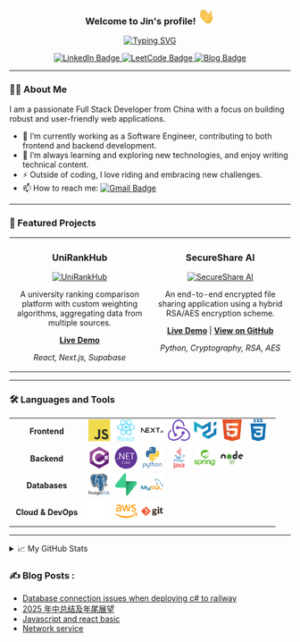 <div id="header" align="center">
  <h3 align="center">
  Welcome to Jin's profile!
  <img src="https://raw.githubusercontent.com/danielcshn/danielcshn/master/icons/wave.gif" width="30" height="30">
</h3>

<div align="center">

<!--- https://readme-typing-svg.herokuapp.com --->
[![Typing SVG](https://readme-typing-svg.demolab.com?font=Fira+Code&pause=1000&center=true&vCenter=true&width=435&lines=Software+Engineer;Full+Stack+Developer;Cloud+Ops+Engineer)](https://git.io/typing-svg)
 
</div>
  
<div id="badges">
  <a href="https://www.linkedin.com/in/jinhong-zhu">
    <img src="https://img.shields.io/badge/LinkedIn-blue?style=for-the-badge&logo=linkedin&logoColor=white" alt="LinkedIn Badge"/>
  </a>
  <a href="https://leetcode.com/flowersToAlgernon/">
    <img src="https://img.shields.io/badge/LeetCode-red?style=for-the-badge&logo=LeetCode&logoColor=white" alt="LeetCode Badge"/>
  </a>
  <a href="https://flowers2algernon.github.io/">
    <img src="https://img.shields.io/badge/Blog-yellow?style=for-the-badge&logo=Blog&logoColor=white" alt="Blog Badge"/>
  </a>
</div>


</div>

---
<div id="header" align="left">
  
### :technologist: About Me
I am a passionate Full Stack Developer from China with a focus on building robust and user-friendly web applications.

- 🔭 I’m currently working as a Software Engineer, contributing to both frontend and backend development.
- 🌱 I’m always learning and exploring new technologies, and enjoy writing technical content.
- ⚡️ Outside of coding, I love riding and embracing new challenges.
- 📫 How to reach me: [![Gmail Badge](https://img.shields.io/badge/-zjhong6666@gmail.com-c14438?style=flat&logo=Gmail&logoColor=white)](mailto:zjhong6666@gmail.com)

---

### 🚀 Featured Projects

<table width="100%" border="0" cellspacing="0" cellpadding="0">
<tr>
<td width="50%" valign="top">
<h3 align="center">UniRankHub</h3>
<div align="center">
<a href="http://www.unirankhub.com/" target="_blank"><img src="https://www.jinthinks.com/unirankhub-1.png" alt="UniRankHub" style="max-width:100%;"></a>
<p>A university ranking comparison platform with custom weighting algorithms, aggregating data from multiple sources.</p>
<p>
<a href="http://www.unirankhub.com/" target="_blank"><strong>Live Demo</strong></a>
</p>
<p><em>React, Next.js, Supabase</em></p>
</div>
</td>
<td width="50%" valign="top">
<h3 align="center">SecureShare AI</h3>
<div align="center">
<a href="http://www.safesend.me/" target="_blank"><img src="https://www.jinthinks.com/secureshare.png" alt="SecureShare AI" style="max-width:100%;"></a>
<p>An end-to-end encrypted file sharing application using a hybrid RSA/AES encryption scheme.</p>
<p>
<a href="http://www.safesend.me/" target="_blank"><strong>Live Demo</strong></a> | <a href="https://github.com/Flowers2Algernon/Secure-File-Transfer" target="_blank"><strong>View on GitHub</strong></a>
</p>
<p><em>Python, Cryptography, RSA, AES</em></p>
</div>
</td>
</tr>
</table>

---

### :hammer_and_wrench: Languages and Tools

<table>
  <tr>
    <td align="center" width="120">
      <strong>Frontend</strong>
    </td>
    <td>
      <img src="https://github.com/devicons/devicon/blob/master/icons/javascript/javascript-original.svg" title="JavaScript" alt="JavaScript" width="40" height="40"/>&nbsp;
      <img src="https://github.com/devicons/devicon/blob/master/icons/react/react-original-wordmark.svg" title="React" alt="React" width="40" height="40"/>&nbsp;
      <img src="https://github.com/devicons/devicon/blob/master/icons/nextjs/nextjs-original-wordmark.svg" title="Next.js" alt="Next.js" width="40" height="40"/>&nbsp;
      <img src="https://github.com/devicons/devicon/blob/master/icons/redux/redux-original.svg" title="Redux" alt="Redux " width="40" height="40"/>&nbsp;
      <img src="https://github.com/devicons/devicon/blob/master/icons/materialui/materialui-original.svg" title="Material UI" alt="Material UI" width="40" height="40"/>&nbsp;
      <img src="https://github.com/devicons/devicon/blob/master/icons/html5/html5-original.svg" title="HTML5" alt="HTML" width="40" height="40"/>&nbsp;
      <img src="https://github.com/devicons/devicon/blob/master/icons/css3/css3-plain-wordmark.svg"  title="CSS3" alt="CSS" width="40" height="40"/>&nbsp;
    </td>
  </tr>
  <tr>
    <td align="center">
      <strong>Backend</strong>
    </td>
    <td>
      <img src="https://github.com/devicons/devicon/blob/master/icons/csharp/csharp-original.svg" title="C#" alt="C#" width="40" height="40"/>&nbsp;
      <img src="https://github.com/devicons/devicon/blob/master/icons/dotnetcore/dotnetcore-original.svg" title=".NET" alt=".NET" width="40" height="40"/>&nbsp;
      <img src="https://github.com/devicons/devicon/blob/master/icons/python/python-original-wordmark.svg" title="Python" alt="Python" width="40" height="40"/>&nbsp;
      <img src="https://github.com/devicons/devicon/blob/master/icons/java/java-original-wordmark.svg" title="Java" alt="Java" width="40" height="40"/>&nbsp;
      <img src="https://github.com/devicons/devicon/blob/master/icons/spring/spring-original-wordmark.svg" title="Spring" alt="Spring" width="40" height="40"/>&nbsp;
      <img src="https://github.com/devicons/devicon/blob/master/icons/nodejs/nodejs-original-wordmark.svg" title="NodeJS" alt="NodeJS" width="40" height="40"/>&nbsp;
    </td>
  </tr>
  <tr>
    <td align="center">
      <strong>Databases</strong>
    </td>
    <td>
      <img src="https://github.com/devicons/devicon/blob/master/icons/postgresql/postgresql-original-wordmark.svg" title="PostgreSQL" alt="PostgreSQL" width="40" height="40"/>&nbsp;
      <img src="https://raw.githubusercontent.com/devicons/devicon/v2.15.1/icons/supabase/supabase-original.svg" title="Supabase" alt="Supabase" width="40" height="40"/>&nbsp;
      <img src="https://github.com/devicons/devicon/blob/master/icons/mysql/mysql-original-wordmark.svg" title="MySQL"  alt="MySQL" width="40" height="40"/>&nbsp;
    </td>
  </tr>
  <tr>
    <td align="center">
      <strong>Cloud & DevOps</strong>
    </td>
    <td>
      <img src="https://raw.githubusercontent.com/devicons/devicon/v2.15.1/icons/railway/railway-original.svg" title="Railway" alt="Railway" width="40" height="40"/>&nbsp;
      <img src="https://github.com/devicons/devicon/blob/master/icons/amazonwebservices/amazonwebservices-plain-wordmark.svg" title="AWS" alt="AWS" width="40" height="40"/>&nbsp;
      <img src="https://github.com/devicons/devicon/blob/master/icons/git/git-original-wordmark.svg" title="Git" alt="Git" width="40" height="40"/>&nbsp;
    </td>
  </tr>
</table>

---


<details>
<summary>📈 My GitHub Stats</summary>
<br>
<a href="https://github.com/yoshi389111/github-profile-3d-contrib">
<picture>
  <source media="(prefers-color-scheme: dark)" srcset="https://github.com/Flowers2Algernon/Flowers2Algernon/blob/main/profile-3d-contrib/3d-contrib-profile-night.svg">
  <img alt="Jinhong's GitHub Profile 3D Contrib" src="./profile-3d-contrib/3d-contrib-profile-day.svg">
</picture>
</a>

<a href="https://github.com/ashutosh00710/github-readme-activity-graph">
<picture>
  <source media="(prefers-color-scheme: dark)" srcset="https://github-readme-activity-graph.vercel.app/graph?username=Flowers2Algernon&bg_color=00000f&color=007bff&line=fac539&point=FFFFFF&hide_border=true">
  <img alt="Jinhong's Activity Graph" src="https://github-readme-activity-graph.vercel.app/graph?username=Flowers2Algernon&bg_color=ffffff&color=007bff&line=47a042&point=255322&hide_border=true">
</picture>
</a>

<div align="right">
<a href="https://github.com/denvercoder1/github-readme-streak-stats">
<picture>
  <source media="(prefers-color-scheme: dark)" srcset="https://github-readme-streak-stats.herokuapp.com?user=Flowers2Algernon&theme=java-dark&hide_border=true&card_width=1000.svg#gh-dark-mode-only">
  <img alt="Jinhong's github-streak" src="https://github-readme-streak-stats.herokuapp.com?user=Flowers2Algernon&hide_border=true&theme=whatsapp-light2&card_width=1000.svg">
</picture>
</a>
</div>

<div align="center">

<a href="https://github.com/Flowers2Algernon/github-status">
<picture>
  <source media="(prefers-color-scheme: dark)" srcset="https://github.com/Flowers2Algernon/github-status/blob/master/generated/overview.svg#gh-dark-mode-only">
  <img alt="Jinhong's github-stats" src="https://github.com/Flowers2Algernon/github-status/blob/master/generated/overview.svg">
</picture>
</a>

<a href="https://github.com/Flowers2Algernon/github-status">
<picture>
  <source media="(prefers-color-scheme: dark)" srcset="https://github.com/Flowers2Algernon/github-status/blob/master/generated/languages.svg#gh-dark-mode-only">
  <img alt="Jinhong's github-stats" src="https://github.com/Flowers2Algernon/github-status/blob/master/generated/languages.svg">
</picture>
</a>
</div>
<b>Note:</b> Top languages is only a metric of the languages my public code consists of and doesn't reflect experience or skill level.
<br>
</details>


### :writing_hand: Blog Posts :

<!-- BLOG-POST-LIST:START -->
- [Database connection issues when deploying c# to railway](https://flowers2algernon.github.io/posts/Database-Connection-Issues-When-Deploying-C-to-Railway/)
- [2025 年中总结及年尾展望](https://flowers2algernon.github.io/posts/2025-%E5%B9%B4%E4%B8%AD%E6%80%BB%E7%BB%93%E5%8F%8A%E5%B9%B4%E5%B0%BE%E5%B1%95%E6%9C%9B/)
- [Javascript and react basic](https://flowers2algernon.github.io/posts/JavaScript-and-React-Basic/)
- [Network service](https://flowers2algernon.github.io/posts/Network-Service/)
<!-- BLOG-POST-LIST:END -->

<!---
Flowers2Algernon/Flowers2Algernon is a ✨ special ✨ repository because its `README.md` (this file) appears on your GitHub profile.
You can click the Preview link to take a look at your changes.
--->
